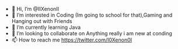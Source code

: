 - 👋 Hi, I’m @IIXenonII
- 👀 I’m interested in Coding (Im going to school for that),Gaming and Hanging out with Friends
- 🌱 I’m currently learning Java
- 💞️ I’m looking to collaborate on Anything really i am new at conding 
- 📫 How to reach me https://twitter.com/I0Xenon0I 


<!---
IIXenonII/IIXenonII is a ✨ special ✨ repository because its `README.md` (this file) appears on your GitHub profile.
You can click the Preview link to take a look at your changes.
--->

